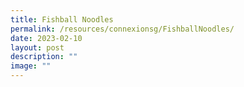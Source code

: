 ```yaml
---
title: Fishball Noodles
permalink: /resources/connexionsg/FishballNoodles/
date: 2023-02-10
layout: post
description: ""
image: ""
---
```

